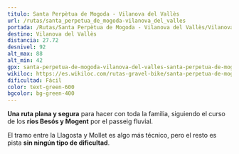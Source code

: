 ```yaml
---
titulo: Santa Perpètua de Mogoda - Vilanova del Vallès
url: /rutas/santa_perpetua_de_mogoda-vilanova_del_valles
portada: /Rutas/Santa Perpètua de Mogoda - Vilanova del Vallès/Vilanova_del_Valles_1.png
destino: Vilanova del Vallès
distancia: 27.72
desnivel: 92
alt_max: 88
alt_min: 42
gpx: santa-perpetua-de-mogoda-vilanova-del-valles-santa-perpetua-de-mogoda.gpx
wikiloc: https://es.wikiloc.com/rutas-gravel-bike/santa-perpetua-de-mogoda-vilanova-del-valles-santa-perpetua-de-mogoda-224079358
dificultad: Fácil
color: text-green-600
bgcolor: bg-green-400
---
```


**Una ruta plana y segura** para hacer con toda la familia, siguiendo el curso de los **ríos Besós y Mogent** por el passeig fluvial.

El tramo entre la Llagosta y Mollet es algo más técnico, pero el resto es pista **sin ningún tipo de dificultad**.